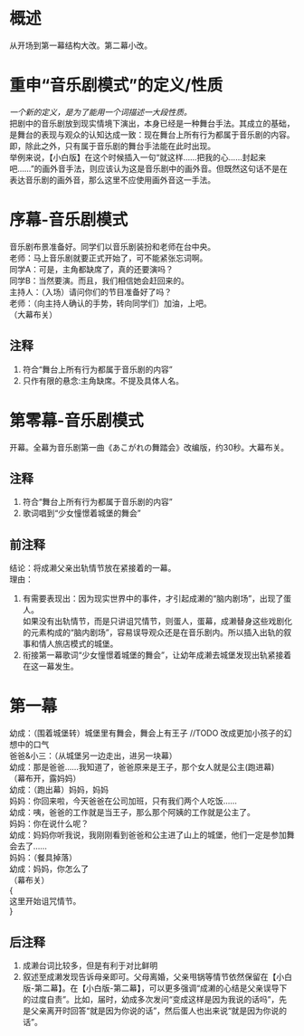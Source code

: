 # 概述
从开场到第一幕结构大改。第二幕小改。



# 重申“音乐剧模式”的定义/性质
*一个新的定义，是为了能用一个词描述一大段性质。*  
把剧中的音乐剧放到现实情境下演出，本身已经是一种舞台手法。其成立的基础，是舞台的表现与观众的认知达成一致：现在舞台上所有行为都属于音乐剧的内容。即，除此之外，只有属于音乐剧的舞台手法能在此时出现。  
举例来说，【小白版】在这个时候插入一句“就这样……把我的心……封起来吧……”的画外音手法，则应该认为这是音乐剧中的画外音。但既然这句话不是在表达音乐剧的画外音，那么这里不应使用画外音这一手法。  



# 序幕-音乐剧模式
音乐剧布景准备好。同学们以音乐剧装扮和老师在台中央。  
老师：马上音乐剧就要正式开始了，可不能紧张忘词啊。  
同学A：可是，主角都缺席了，真的还要演吗？  
同学B：当然要演。而且，我们相信她会赶回来的。  
主持人：（入场）请问你们的节目准备好了吗？  
老师：（向主持人确认的手势，转向同学们）加油，上吧。  
（大幕布关）
## 注释
1. 符合“舞台上所有行为都属于音乐剧的内容”  
2. 只作有限的悬念:主角缺席。不提及具体人名。  


# 第零幕-音乐剧模式
开幕。全幕为音乐剧第一曲《あこがれの舞踏会》改编版，约30秒。大幕布关。   
## 注释
1. 符合“舞台上所有行为都属于音乐剧的内容”  
2. 歌词唱到“少女憧憬着城堡的舞会”  


## 前注释
结论：将成濑父亲出轨情节放在紧接着的一幕。  
理由：  
1. 有需要表现出：因为现实世界中的事件，才引起成濑的“脑内剧场”，出现了蛋人。  
如果没有出轨情节，而是只讲诅咒情节，则蛋人，蛋幕，成濑替身这些戏剧化的元素构成的“脑内剧场”，容易误导观众还是在音乐剧内。所以插入出轨的叙事和情人旅店模式的城堡。  
2. 衔接第一幕歌词“少女憧憬着城堡的舞会”，让幼年成濑去城堡发现出轨紧接着在这一幕发生。  
# 第一幕
幼成：（围着城堡转）城堡里有舞会，舞会上有王子 //TODO 改成更加小孩子的幻想中的口气   
爸爸&小三：（从城堡另一边走出，进另一块幕）  
幼成：那是爸爸……我知道了，爸爸原来是王子，那个女人就是公主(跑进幕)  
（幕布开，露妈妈）  
幼成：（跑出幕）妈妈，妈妈  
妈妈：你回来啦，今天爸爸在公司加班，只有我们两个人吃饭……  
幼成：咦，爸爸的工作就是当王子，那么那个阿姨的工作就是公主了。  
妈妈：你在说什么呢？  
幼成：妈妈你听我说，我刚刚看到爸爸和公主进了山上的城堡，他们一定是参加舞会去了……  
妈妈：（餐具掉落）  
幼成：妈妈，你怎么了  
（幕布关）  
{  
    这里开始诅咒情节。  
}  
## 后注释
1. 成濑台词比较多，但是有利于对比鲜明  
2. 叙述至成濑发现告诉母亲即可。父母离婚，父亲甩锅等情节依然保留在【小白版-第二幕】。在【小白版-第二幕】，可以更多强调“成濑的心结是父亲误导下的过度自责”。比如，届时，幼成多次发问“变成这样是因为我说的话吗”，先是父亲离开时回答“就是因为你说的话”，然后蛋人也出来说“就是因为你说的话”。 


